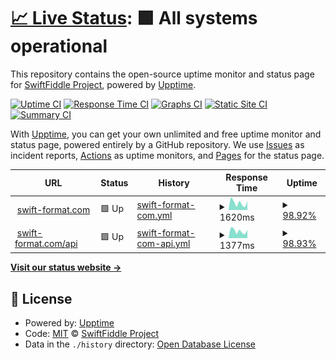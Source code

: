 # [📈 Live Status](https://status.swift-format.com): <!--live status--> **🟩 All systems operational**

This repository contains the open-source uptime monitor and status page for [SwiftFiddle Project](https://swiftfiddle.com/), powered by [Upptime](https://github.com/upptime/upptime).

[![Uptime CI](https://github.com/SwiftFiddle/status.swift-format.com/workflows/Uptime%20CI/badge.svg)](https://github.com/SwiftFiddle/status.swift-format.com/actions?query=workflow%3A%22Uptime+CI%22)
[![Response Time CI](https://github.com/SwiftFiddle/status.swift-format.com/workflows/Response%20Time%20CI/badge.svg)](https://github.com/SwiftFiddle/status.swift-format.com/actions?query=workflow%3A%22Response+Time+CI%22)
[![Graphs CI](https://github.com/SwiftFiddle/status.swift-format.com/workflows/Graphs%20CI/badge.svg)](https://github.com/SwiftFiddle/status.swift-format.com/actions?query=workflow%3A%22Graphs+CI%22)
[![Static Site CI](https://github.com/SwiftFiddle/status.swift-format.com/workflows/Static%20Site%20CI/badge.svg)](https://github.com/SwiftFiddle/status.swift-format.com/actions?query=workflow%3A%22Static+Site+CI%22)
[![Summary CI](https://github.com/SwiftFiddle/status.swift-format.com/workflows/Summary%20CI/badge.svg)](https://github.com/SwiftFiddle/status.swift-format.com/actions?query=workflow%3A%22Summary+CI%22)

With [Upptime](https://upptime.js.org), you can get your own unlimited and free uptime monitor and status page, powered entirely by a GitHub repository. We use [Issues](https://github.com/SwiftFiddle/status.swift-format.com/issues) as incident reports, [Actions](https://github.com/SwiftFiddle/status.swift-format.com/actions) as uptime monitors, and [Pages](https://status.swift-format.com) for the status page.

<!--start: status pages-->
<!-- This summary is generated by Upptime (https://github.com/upptime/upptime) -->
<!-- Do not edit this manually, your changes will be overwritten -->
<!-- prettier-ignore -->
| URL | Status | History | Response Time | Uptime |
| --- | ------ | ------- | ------------- | ------ |
| <img alt="" src="https://icons.duckduckgo.com/ip3/swift-format.com.ico" height="13"> [swift-format.com](https://swift-format.com/) | 🟩 Up | [swift-format-com.yml](https://github.com/SwiftFiddle/status.swift-format.com/commits/HEAD/history/swift-format-com.yml) | <details><summary><img alt="Response time graph" src="./graphs/swift-format-com/response-time-week.png" height="20"> 1620ms</summary><br><a href="https://status.swift-format.com/history/swift-format-com"><img alt="Response time 372" src="https://img.shields.io/endpoint?url=https%3A%2F%2Fraw.githubusercontent.com%2FSwiftFiddle%2Fstatus.swift-format.com%2FHEAD%2Fapi%2Fswift-format-com%2Fresponse-time.json"></a><br><a href="https://status.swift-format.com/history/swift-format-com"><img alt="24-hour response time 3771" src="https://img.shields.io/endpoint?url=https%3A%2F%2Fraw.githubusercontent.com%2FSwiftFiddle%2Fstatus.swift-format.com%2FHEAD%2Fapi%2Fswift-format-com%2Fresponse-time-day.json"></a><br><a href="https://status.swift-format.com/history/swift-format-com"><img alt="7-day response time 1620" src="https://img.shields.io/endpoint?url=https%3A%2F%2Fraw.githubusercontent.com%2FSwiftFiddle%2Fstatus.swift-format.com%2FHEAD%2Fapi%2Fswift-format-com%2Fresponse-time-week.json"></a><br><a href="https://status.swift-format.com/history/swift-format-com"><img alt="30-day response time 661" src="https://img.shields.io/endpoint?url=https%3A%2F%2Fraw.githubusercontent.com%2FSwiftFiddle%2Fstatus.swift-format.com%2FHEAD%2Fapi%2Fswift-format-com%2Fresponse-time-month.json"></a><br><a href="https://status.swift-format.com/history/swift-format-com"><img alt="1-year response time 372" src="https://img.shields.io/endpoint?url=https%3A%2F%2Fraw.githubusercontent.com%2FSwiftFiddle%2Fstatus.swift-format.com%2FHEAD%2Fapi%2Fswift-format-com%2Fresponse-time-year.json"></a></details> | <details><summary><a href="https://status.swift-format.com/history/swift-format-com">98.92%</a></summary><a href="https://status.swift-format.com/history/swift-format-com"><img alt="All-time uptime 99.02%" src="https://img.shields.io/endpoint?url=https%3A%2F%2Fraw.githubusercontent.com%2FSwiftFiddle%2Fstatus.swift-format.com%2FHEAD%2Fapi%2Fswift-format-com%2Fuptime.json"></a><br><a href="https://status.swift-format.com/history/swift-format-com"><img alt="24-hour uptime 92.41%" src="https://img.shields.io/endpoint?url=https%3A%2F%2Fraw.githubusercontent.com%2FSwiftFiddle%2Fstatus.swift-format.com%2FHEAD%2Fapi%2Fswift-format-com%2Fuptime-day.json"></a><br><a href="https://status.swift-format.com/history/swift-format-com"><img alt="7-day uptime 98.92%" src="https://img.shields.io/endpoint?url=https%3A%2F%2Fraw.githubusercontent.com%2FSwiftFiddle%2Fstatus.swift-format.com%2FHEAD%2Fapi%2Fswift-format-com%2Fuptime-week.json"></a><br><a href="https://status.swift-format.com/history/swift-format-com"><img alt="30-day uptime 99.75%" src="https://img.shields.io/endpoint?url=https%3A%2F%2Fraw.githubusercontent.com%2FSwiftFiddle%2Fstatus.swift-format.com%2FHEAD%2Fapi%2Fswift-format-com%2Fuptime-month.json"></a><br><a href="https://status.swift-format.com/history/swift-format-com"><img alt="1-year uptime 99.02%" src="https://img.shields.io/endpoint?url=https%3A%2F%2Fraw.githubusercontent.com%2FSwiftFiddle%2Fstatus.swift-format.com%2FHEAD%2Fapi%2Fswift-format-com%2Fuptime-year.json"></a></details>
| <img alt="" src="https://icons.duckduckgo.com/ip3/swift-format.com.ico" height="13"> [swift-format.com/api](https://swift-format.com/api) | 🟩 Up | [swift-format-com-api.yml](https://github.com/SwiftFiddle/status.swift-format.com/commits/HEAD/history/swift-format-com-api.yml) | <details><summary><img alt="Response time graph" src="./graphs/swift-format-com-api/response-time-week.png" height="20"> 1377ms</summary><br><a href="https://status.swift-format.com/history/swift-format-com-api"><img alt="Response time 138" src="https://img.shields.io/endpoint?url=https%3A%2F%2Fraw.githubusercontent.com%2FSwiftFiddle%2Fstatus.swift-format.com%2FHEAD%2Fapi%2Fswift-format-com-api%2Fresponse-time.json"></a><br><a href="https://status.swift-format.com/history/swift-format-com-api"><img alt="24-hour response time 3344" src="https://img.shields.io/endpoint?url=https%3A%2F%2Fraw.githubusercontent.com%2FSwiftFiddle%2Fstatus.swift-format.com%2FHEAD%2Fapi%2Fswift-format-com-api%2Fresponse-time-day.json"></a><br><a href="https://status.swift-format.com/history/swift-format-com-api"><img alt="7-day response time 1377" src="https://img.shields.io/endpoint?url=https%3A%2F%2Fraw.githubusercontent.com%2FSwiftFiddle%2Fstatus.swift-format.com%2FHEAD%2Fapi%2Fswift-format-com-api%2Fresponse-time-week.json"></a><br><a href="https://status.swift-format.com/history/swift-format-com-api"><img alt="30-day response time 476" src="https://img.shields.io/endpoint?url=https%3A%2F%2Fraw.githubusercontent.com%2FSwiftFiddle%2Fstatus.swift-format.com%2FHEAD%2Fapi%2Fswift-format-com-api%2Fresponse-time-month.json"></a><br><a href="https://status.swift-format.com/history/swift-format-com-api"><img alt="1-year response time 138" src="https://img.shields.io/endpoint?url=https%3A%2F%2Fraw.githubusercontent.com%2FSwiftFiddle%2Fstatus.swift-format.com%2FHEAD%2Fapi%2Fswift-format-com-api%2Fresponse-time-year.json"></a></details> | <details><summary><a href="https://status.swift-format.com/history/swift-format-com-api">98.93%</a></summary><a href="https://status.swift-format.com/history/swift-format-com-api"><img alt="All-time uptime 99.03%" src="https://img.shields.io/endpoint?url=https%3A%2F%2Fraw.githubusercontent.com%2FSwiftFiddle%2Fstatus.swift-format.com%2FHEAD%2Fapi%2Fswift-format-com-api%2Fuptime.json"></a><br><a href="https://status.swift-format.com/history/swift-format-com-api"><img alt="24-hour uptime 92.53%" src="https://img.shields.io/endpoint?url=https%3A%2F%2Fraw.githubusercontent.com%2FSwiftFiddle%2Fstatus.swift-format.com%2FHEAD%2Fapi%2Fswift-format-com-api%2Fuptime-day.json"></a><br><a href="https://status.swift-format.com/history/swift-format-com-api"><img alt="7-day uptime 98.93%" src="https://img.shields.io/endpoint?url=https%3A%2F%2Fraw.githubusercontent.com%2FSwiftFiddle%2Fstatus.swift-format.com%2FHEAD%2Fapi%2Fswift-format-com-api%2Fuptime-week.json"></a><br><a href="https://status.swift-format.com/history/swift-format-com-api"><img alt="30-day uptime 99.75%" src="https://img.shields.io/endpoint?url=https%3A%2F%2Fraw.githubusercontent.com%2FSwiftFiddle%2Fstatus.swift-format.com%2FHEAD%2Fapi%2Fswift-format-com-api%2Fuptime-month.json"></a><br><a href="https://status.swift-format.com/history/swift-format-com-api"><img alt="1-year uptime 99.03%" src="https://img.shields.io/endpoint?url=https%3A%2F%2Fraw.githubusercontent.com%2FSwiftFiddle%2Fstatus.swift-format.com%2FHEAD%2Fapi%2Fswift-format-com-api%2Fuptime-year.json"></a></details>

<!--end: status pages-->

[**Visit our status website →**](https://status.swift-format.com)

## 📄 License

- Powered by: [Upptime](https://github.com/upptime/upptime)
- Code: [MIT](./LICENSE) © [SwiftFiddle Project](https://swiftfiddle.com/)
- Data in the `./history` directory: [Open Database License](https://opendatacommons.org/licenses/odbl/1-0/)

